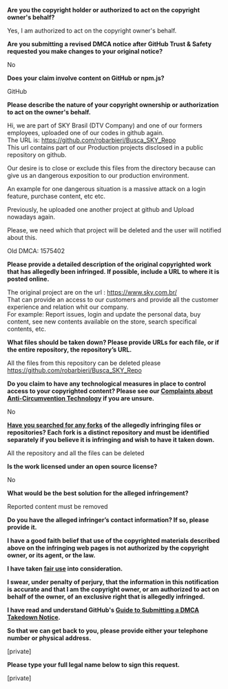 **Are you the copyright holder or authorized to act on the copyright owner's behalf?**

Yes, I am authorized to act on the copyright owner's behalf.

**Are you submitting a revised DMCA notice after GitHub Trust & Safety requested you make changes to your original notice?**

No

**Does your claim involve content on GitHub or npm.js?**

GitHub

**Please describe the nature of your copyright ownership or authorization to act on the owner's behalf.**

Hi, we are part of SKY Brasil (DTV Company) and one of our formers employees, uploaded one of our codes in github again.  
The URL is: https://github.com/robarbieri/Busca_SKY_Repo  
This url contains part of our Production projects disclosed in a public repository on github.

Our desire is to close or exclude this files from the directory because can give us an dangerous exposition to our production environment.

An example for one dangerous situation is a massive attack on a login feature, purchase content, etc etc.

Previously, he uploaded one another project at github and Upload nowadays again.

Please, we need which that project will be deleted and the user will notified about this.

Old DMCA: 1575402

**Please provide a detailed description of the original copyrighted work that has allegedly been infringed. If possible, include a URL to where it is posted online.**

The original project are on the url : https://www.sky.com.br/  
That can provide an access to our customers and provide all the customer experience and relation whit our company.  
For example: Report issues, login and update the personal data, buy content, see new contents available on the store, search specifical contents, etc.

**What files should be taken down? Please provide URLs for each file, or if the entire repository, the repository’s URL.**

All the files from this repository can be deleted please  
https://github.com/robarbieri/Busca_SKY_Repo

**Do you claim to have any technological measures in place to control access to your copyrighted content? Please see our <a href="https://docs.github.com/articles/guide-to-submitting-a-dmca-takedown-notice#complaints-about-anti-circumvention-technology">Complaints about Anti-Circumvention Technology</a> if you are unsure.**

No

**<a href="https://docs.github.com/articles/dmca-takedown-policy#b-what-about-forks-or-whats-a-fork">Have you searched for any forks</a> of the allegedly infringing files or repositories? Each fork is a distinct repository and must be identified separately if you believe it is infringing and wish to have it taken down.**

All the repository and all the files can be deleted

**Is the work licensed under an open source license?**

No

**What would be the best solution for the alleged infringement?**

Reported content must be removed

**Do you have the alleged infringer’s contact information? If so, please provide it.**

**I have a good faith belief that use of the copyrighted materials described above on the infringing web pages is not authorized by the copyright owner, or its agent, or the law.**

**I have taken <a href="https://www.lumendatabase.org/topics/22">fair use</a> into consideration.**

**I swear, under penalty of perjury, that the information in this notification is accurate and that I am the copyright owner, or am authorized to act on behalf of the owner, of an exclusive right that is allegedly infringed.**

**I have read and understand GitHub's <a href="https://docs.github.com/articles/guide-to-submitting-a-dmca-takedown-notice/">Guide to Submitting a DMCA Takedown Notice</a>.**

**So that we can get back to you, please provide either your telephone number or physical address.**

[private]

**Please type your full legal name below to sign this request.**

[private]
